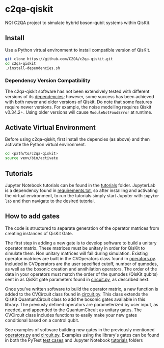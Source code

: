 # c2qa-qiskit

NQI C2QA project to simulate hybrid boson-qubit systems within QisKit.

## Install

Use a Python virtual environment to install compatible version of QisKit.

```bash
git clone https://github.com/C2QA/c2qa-qiskit.git
cd c2qa-qiskit
./install-dependencies.sh
```

### Dependency Version Compatibility

The c2qa-qiskit software has not been extensively tested with different versions of its [dependencies](requirements.txt); however, some success has been achieved with both newer and older versions of Qiskit. Do note that some features require newer versions. For example, the noise modelling requires Qiskit v0.34.2+. Using older versions will cause `ModuleNotFoudError` at runtime.

## Activate Virtual Environment

Before using c2qa-qiskit, first install the depencies (as above) and then activate the Python virtual environment.

```bash
cd <path/to/c2qa-qiskit>
source venv/bin/activate
```

## Tutorials

Jupyter Notebook tutorials can be found in the [tutorials](tutorials) folder. JupyterLab is a dependency found in [requirements.txt](requirements.txt), so after installing and activating the virtual environment, to run the tutorials simply start Jupyter with `jupyter lab` and then navigate to the desired tutorial.

## How to add gates

The code is structured to separate generation of the operator matrices from creating instances of QisKit Gate. 

The first step in adding a new gate is to develop software to build a unitary operator matrix. These matrices must be unitary in order for QisKit to simulate them. Non unitary matrices will fail during simulation. Existing operator matrices are built in the CVOperators class found in [operators.py](c2qa/operators.py). Included in CVOperators are the user specified cutoff, number of qumodes, as well as the bosonic creation and annihilation operators. The order of the data in your operators must match the order of the qumodes (QisKit qubits) sent in as QisKit gate parameters found in [circuit.py](c2qa/circuit.py), as described next.

Once you've written software to build the operator matrix, a new function is added to the CVCircuit class found in [circuit.py](c2qa/circuit.py). This class extends the QisKit QuantumCircuit class to add the bosonic gates available in this library. The previusly defined operators are parameterized by user input, as needed, and appended to the QuantumCircuit as unitary gates. The CVCircuit class includes functions to easily make your new gates conditional based on a control qubit.

See examples of software building new gates in the previously mentioned [operators.py](c2qa/operators.py) and [circuit.py](c2qa/circuit.py). Examples using the library's gates can be found in both the PyTest [test cases](tests) and Jupyter Notebook [tutorials](tutorials) folders
